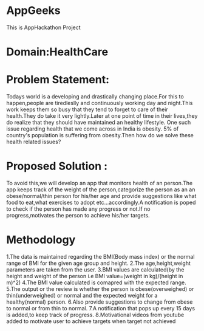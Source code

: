 # AppGeeks
This is AppHackathon Project

# Domain:HealthCare

# Problem Statement:
  Todays world is a developing and drastically changing place.For this to happen,people are tiredleslly and continuously working day and night.This work keeps them so busy that they tend to forget to care of their health.They do take it very lightly.Later at one point of time in their lives,they do realize that they should have maintained an healthy lifestyle.
  One such issue regarding health that we come across in India is obesity. 5% of country's population is suffering from obesity.Then how do we solve these health related issues?
  
 # Proposed Solution :
To avoid this,we will develop an app that monitors health of an person.The app keeps track of the weight of the person,categorize the person as an an obese/normal/thin person for his/her age and provide suggestions like what food to eat,what exercises to adopt etc...accordingly.A notification is poped to check if the person has made any progress or not.If no progress,motivates the person to achieve his/her targets.

# Methodology
1.The data is maintained regarding the BMI(Body mass index) or the normal range of BMI for the given age group and height.
2.The age,height,weight parameters are taken from the user.
3.BMI values are calculated(by the height and weight of the person i.e BMI value=(weight in kg)/(height in m)^2)
4.The BMI value calculated is comapred with the expected range.
5.The output or the review is whether the person is obese(overweighed) or thin(underweighed) or normal and the expected weight for a healthy(normal) person.
6.Also provide suggestions to change from obese to normal or from thin to normal.
7.A notification that pops up every 15 days is added,to keep track of progress.
8.Motivational videos from youtube added to motivate user to achieve targets when target not achieved

